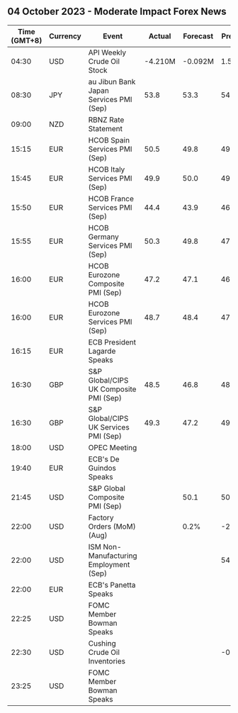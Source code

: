 ## 04 October 2023 - Moderate Impact Forex News

| Time (GMT+8) | Currency | Event | Actual | Forecast | Previous |
|------|----------|-------|--------|----------|----------|
| 04:30 | USD | API Weekly Crude Oil Stock | -4.210M | -0.092M | 1.586M |
| 08:30 | JPY | au Jibun Bank Japan Services PMI (Sep) | 53.8 | 53.3 | 54.3 |
| 09:00 | NZD | RBNZ Rate Statement |  |  |  |
| 15:15 | EUR | HCOB Spain Services PMI (Sep) | 50.5 | 49.8 | 49.3 |
| 15:45 | EUR | HCOB Italy Services PMI (Sep) | 49.9 | 50.0 | 49.8 |
| 15:50 | EUR | HCOB France Services PMI (Sep) | 44.4 | 43.9 | 46.0 |
| 15:55 | EUR | HCOB Germany Services PMI (Sep) | 50.3 | 49.8 | 47.3 |
| 16:00 | EUR | HCOB Eurozone Composite PMI (Sep) | 47.2 | 47.1 | 46.7 |
| 16:00 | EUR | HCOB Eurozone Services PMI (Sep) | 48.7 | 48.4 | 47.9 |
| 16:15 | EUR | ECB President Lagarde Speaks |  |  |  |
| 16:30 | GBP | S&P Global/CIPS UK Composite PMI (Sep) | 48.5 | 46.8 | 48.6 |
| 16:30 | GBP | S&P Global/CIPS UK Services PMI (Sep) | 49.3 | 47.2 | 49.5 |
| 18:00 | USD | OPEC Meeting |  |  |  |
| 19:40 | EUR | ECB's De Guindos Speaks |  |  |  |
| 21:45 | USD | S&P Global Composite PMI (Sep) |  | 50.1 | 50.2 |
| 22:00 | USD | Factory Orders (MoM) (Aug) |  | 0.2% | -2.1% |
| 22:00 | USD | ISM Non-Manufacturing Employment (Sep) |  |  | 54.7 |
| 22:00 | EUR | ECB's Panetta Speaks |  |  |  |
| 22:25 | USD | FOMC Member Bowman Speaks |  |  |  |
| 22:30 | USD | Cushing Crude Oil Inventories |  |  | -0.943M |
| 23:25 | USD | FOMC Member Bowman Speaks |  |  |  |
